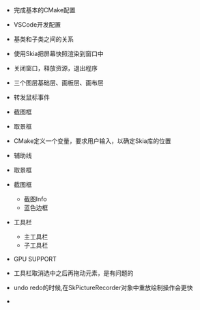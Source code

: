 - 完成基本的CMake配置
 - VSCode开发配置
 - 基类和子类之间的关系
 - 使用Skia把屏幕快照渲染到窗口中
 - 关闭窗口，释放资源，退出程序
 - 三个图层基础层、画板层、画布层
 - 转发鼠标事件
 - 截图框
 - 取景框



 - CMake定义一个变量，要求用户输入，以确定Skia库的位置
 - 辅助线
 - 取景框
 - 截图框
   - 截图Info
   - 蓝色边框
 - 工具栏 
   - 主工具栏
   - 子工具栏
- GPU SUPPORT
- 工具栏取消选中之后再拖动元素，是有问题的


- undo redo的时候,在SkPictureRecorder对象中重放绘制操作会更快
- 